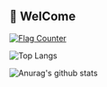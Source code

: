 
## 💚 WelCome

<a href="https://info.flagcounter.com/1FDS"><img src="https://s11.flagcounter.com/count2/1FDS/bg_FFFFFF/txt_000000/border_CCCCCC/columns_2/maxflags_10/viewers_0/labels_0/pageviews_0/flags_0/percent_0/" alt="Flag Counter" border="0"></a>

![Top Langs](https://github-readme-stats.vercel.app/api/top-langs/?username=vanDusty&hide=html,javaScript,css)

![Anurag's github stats](https://github-readme-stats.vercel.app/api?username=vanDusty&show_icons=true&theme=dracula&hide=contribs,issues)

